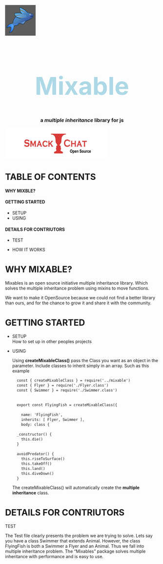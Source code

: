 
<img src="Fly.png" width="100px" height="100px"/>



<h1 style="text-align: center; color: lightblue; font-size: 80px"> Mixable <h1/>

<h3 style="text-align: center;">   a <i> multiple inheritance </i> library for js </h3>

<img src="logo.jpg" width="333px" height="100px"/>



<h1>TABLE OF CONTENTS</h1>

<h4>WHY MIXBLE?</h4> 


<h4>GETTING STARTED</h4> 

* SETUP
* USING  

<h4>DETAILS FOR CONTRIUTORS</h4>

* TEST

* HOW IT WORKS

<h1> WHY MIXABLE? </h1>

Mixables is an open source initiative multiple inheritance library.
Which solves the multiple inheritance problem using mixins to move functions.

We want to make it OpenSource because we could not find a better library than ours, and for the chance to grow it and share it with the community.


<h1>GETTING STARTED</h1>

* SETUP  
		How to set up in other peoples projects


* USING 

	Using **createMixableClass()** pass the Class you want as an object in the parameter.
	Include classes to inherit simply in an array. Such as this example

		

		const { createMixableClass } = require('../mixable')  
		const { Flyer } = require('./Flyer.class')  
		const { Swimmer } = require('./Swimmer.class')
	
			
		export const FlyingFish = createMixableClass({
	
		  name: 'FlyingFish',
		  inherits: [ Flyer, Swimmer ],
		  body: class {

	    _constructor() {
	      this.die()
	    }
	  
	    avoidPredator() {
	      this.riseToSurface()
	      this.takeOff()
	      this.land()
	      this.diveDown()
	    }
  
  	The createMixableClass() will automatically create the **multiple inheritance** class.
 
      

<h1>DETAILS FOR CONTRIUTORS</h1>
TEST

The Test file clearly presents the problem we are trying to solve. Lets say you have a class Swimmer that extends Animal. However, the class FlyingFish is both a Swimmer a Flyer and an Animal. Thus we fall into multiple inheritance problem. The “Mixables” package solves multiple inheritance with performance and is easy to use.






